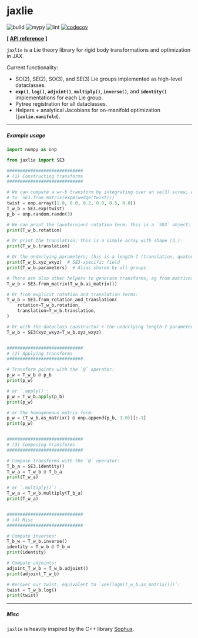 # jaxlie

![build](https://github.com/brentyi/jaxlie/workflows/build/badge.svg)
![mypy](https://github.com/brentyi/jaxlie/workflows/mypy/badge.svg?branch=master)
![lint](https://github.com/brentyi/jaxlie/workflows/lint/badge.svg)
[![codecov](https://codecov.io/gh/brentyi/jaxlie/branch/master/graph/badge.svg)](https://codecov.io/gh/brentyi/jaxlie)

**[ [API reference](https://brentyi.github.io/jaxlie) ]**

`jaxlie` is a Lie theory library for rigid body transformations and optimization
in JAX.

Current functionality:

- SO(2), SE(2), SO(3), and SE(3) Lie groups implemented as high-level
  dataclasses.
- **`exp()`**, **`log()`**, **`adjoint()`**, **`multiply()`**, **`inverse()`**,
  and **`identity()`** implementations for each Lie group.
- Pytree registration for all dataclasses.
- Helpers + analytical Jacobians for on-manifold optimization
  (**`jaxlie.manifold`**).

---

##### Example usage

```python
import numpy as onp

from jaxlie import SE3

#############################
# (1) Constructing transforms
#############################

# We can compute a w<-b transform by integrating over an se(3) screw, equivalent
# to `SE3.from_matrix(expm(wedge(twist)))`
twist = onp.array([1.0, 0.0, 0.2, 0.0, 0.5, 0.0])
T_w_b = SE3.exp(twist)
p_b = onp.random.randn(3)

# We can print the (quaternion) rotation term; this is a `SO3` object:
print(T_w_b.rotation)

# Or print the translation; this is a simple array with shape (3,):
print(T_w_b.translation)

# Or the underlying parameters; this is a length-7 (translation, quaternion) array:
print(T_w_b.xyz_wxyz)  # SE3-specific field
print(T_w_b.parameters)  # Alias shared by all groups

# There are also other helpers to generate transforms, eg from matrices:
T_w_b = SE3.from_matrix(T_w_b.as_matrix())

# Or from explicit rotation and translation terms:
T_w_b = SE3.from_rotation_and_translation(
    rotation=T_w_b.rotation,
    translation=T_w_b.translation,
)

# Or with the dataclass constructor + the underlying length-7 parameterization:
T_w_b = SE3(xyz_wxyz=T_w_b.xyz_wxyz)


#############################
# (2) Applying transforms
#############################

# Transform points with the `@` operator:
p_w = T_w_b @ p_b
print(p_w)

# or `.apply()`:
p_w = T_w_b.apply(p_b)
print(p_w)

# or the homogeneous matrix form:
p_w = (T_w_b.as_matrix() @ onp.append(p_b, 1.0))[:-1]
print(p_w)


#############################
# (3) Composing transforms
#############################

# Compose transforms with the `@` operator:
T_b_a = SE3.identity()
T_w_a = T_w_b @ T_b_a
print(T_w_a)

# or `.multiply()`:
T_w_a = T_w_b.multiply(T_b_a)
print(T_w_a)


#############################
# (4) Misc
#############################

# Compute inverses:
T_b_w = T_w_b.inverse()
identity = T_w_b @ T_b_w
print(identity)

# Compute adjoints:
adjoint_T_w_b = T_w_b.adjoint()
print(adjoint_T_w_b)

# Recover our twist, equivalent to `vee(logm(T_w_b.as_matrix()))`:
twist = T_w_b.log()
print(twist)
```

---

##### Misc

`jaxlie` is heavily inspired by the C++ library
[Sophus](https://github.com/strasdat/Sophus).
